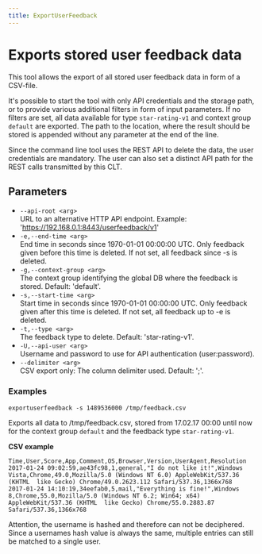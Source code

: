 ```yaml
---
title: ExportUserFeedback
---
```


# Exports stored user feedback data
This tool allows the export of all stored user feedback data in form of a CSV-file.

It's possible to start the tool with only API credentials and the storage path, or to provide various additional filters in form of input parameters. If no filters are set, all data available for type ``star-rating-v1`` and context group ``default`` are exported. The path to the location, where the result should be stored is appended without any parameter at the end of the line.

Since the command line tool uses the REST API to delete the data, the user credentials are mandatory. The user can also set a distinct API path for the REST calls transmitted by this CLT.

## Parameters

- ``--api-root <arg>``      
URL to an alternative HTTP API endpoint. Example:
'https://192.168.0.1:8443/userfeedback/v1'
- ``-e,--end-time <arg> ``       
End time in seconds since 1970-01-01 00:00:00 UTC. Only feedback given before this time is deleted. If not set, all feedback since -s is deleted.
- ``-g,--context-group <arg>``   
The context group identifying the global DB where the feedback is stored. Default: 'default'.
- ``-s,--start-time <arg>``      
Start time in seconds since 1970-01-01 00:00:00 UTC. Only feedback given after this time is deleted. If not set, all feedback up to -e is deleted.
- ``-t,--type <arg>``            
The feedback type to delete. Default: 'star-rating-v1'.
- ``-U,--api-user <arg>``        
Username and password to use for API authentication (user:password).
- ``--delimiter <arg>``      
CSV export only: The column delimiter used. Default: ';'.

### Examples

<code>exportuserfeedback -s 1489536000 /tmp/feedback.csv</code>

Exports all data to /tmp/feedback.csv, stored from 17.02.17 00:00 until now for the context group ``default`` and the feedback type ``star-rating-v1``.

**CSV example**

```
Time,User,Score,App,Comment,OS,Browser,Version,UserAgent,Resolution
2017-01-24 09:02:59,ae43fc98,1,general,"I do not like it!",Windows Vista,Chrome,49.0,Mozilla/5.0 (Windows NT 6.0) AppleWebKit/537.36 (KHTML  like Gecko) Chrome/49.0.2623.112 Safari/537.36,1366x768
2017-01-24 14:10:19,34eefab0,5,mail,"Everything is fine!",Windows 8,Chrome,55.0,Mozilla/5.0 (Windows NT 6.2; Win64; x64) AppleWebKit/537.36 (KHTML  like Gecko) Chrome/55.0.2883.87 Safari/537.36,1366x768
```

Attention, the username is hashed and therefore can not be deciphered. Since a usernames hash value is always the same, multiple entries can still be matched to a single user.